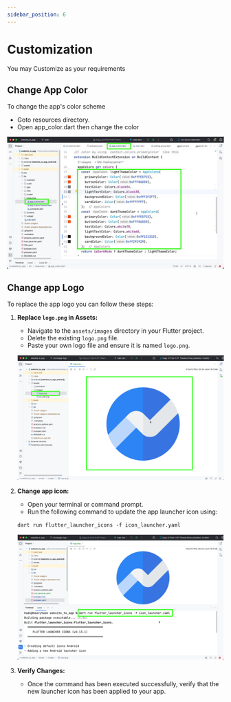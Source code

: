 ```yaml
---
sidebar_position: 6
---
```


# Customization

You may Customize as your requirements

## Change App Color

To change the app's color scheme

- Goto resources directory.
- Open app_color.dart then change the color

![Change App Color](./img/change-app-color.jpeg)

## Change app Logo

To replace the app logo you can follow these steps:

1. **Replace `logo.png` in Assets:**

   - Navigate to the `assets/images` directory in your Flutter project.
   - Delete the existing `logo.png` file.
   - Paste your own logo file and ensure it is named `logo.png`.

   ![Replace logo image](./img/logo1.png)

2. **Change app icon:**

   - Open your terminal or command prompt.
   - Run the following command to update the app launcher icon using:

   ```
   dart run flutter_launcher_icons -f icon_launcher.yaml
   ```

   ![Update Launcher Icon](./img/logo2.png)

3. **Verify Changes:**
   - Once the command has been executed successfully, verify that the new launcher icon has been applied to your app.
